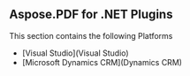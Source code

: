 ## Aspose.PDF for .NET Plugins

This section contains the following Platforms
* [Visual Studio](Visual Studio)
* [Microsoft Dynamics CRM](Dynamics CRM)
